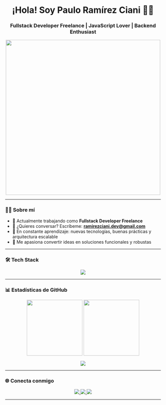 <h1 align="center">¡Hola! Soy Paulo Ramírez Ciani 👨‍💻</h1>
<h3 align="center">Fullstack Developer Freelance | JavaScript Lover | Backend Enthusiast</h3>

<p align="center">
  <img src="https://media.giphy.com/media/qgQUggAC3Pfv687qPC/giphy.gif" width="500" />
</p>

---

### 🧑‍💼 Sobre mí

- 🔭 Actualmente trabajando como **Fullstack Developer Freelance**
- 💬 ¿Quieres conversar? Escríbeme: **ramirezciani.dev@gmail.com**
- 🧠 En constante aprendizaje: nuevas tecnologías, buenas prácticas y arquitectura escalable
- 🧩 Me apasiona convertir ideas en soluciones funcionales y robustas

---

### 🛠️ Tech Stack

<p align="center">
  <img src="https://skillicons.dev/icons?i=js,ts,nodejs,react,nextjs,html,css,tailwind,bootstrap,mysql,postgres,python,django,git,linux,vercel" />
</p>

---

### 📊 Estadísticas de GitHub

<p align="center">
  <img src="https://github-readme-stats.vercel.app/api?username=ramirezciani&show_icons=true&theme=tokyonight&hide_border=true" height="180"/>
  <img src="https://github-readme-streak-stats.herokuapp.com?user=ramirezciani&theme=tokyonight&hide_border=true" height="180"/>
</p>

<p align="center">
  <img src="https://github-readme-stats.vercel.app/api/top-langs/?username=ramirezciani&layout=compact&theme=tokyonight&hide_border=true"/>
</p>

---

### 🌐 Conecta conmigo

<p align="center">
  <a href="mailto:ramirezciani.dev@gmail.com">
    <img src="https://img.shields.io/badge/Email-D14836?style=for-the-badge&logo=gmail&logoColor=white"/>
  </a>
  <a href="https://www.linkedin.com/in/ramirezciani/" target="_blank">
    <img src="https://img.shields.io/badge/LinkedIn-0077B5?style=for-the-badge&logo=linkedin&logoColor=white"/>
  </a>
  <a href="https://github.com/ramirezciani" target="_blank">
    <img src="https://img.shields.io/badge/GitHub-181717?style=for-the-badge&logo=github&logoColor=white"/>
  </a>
</p>

---
